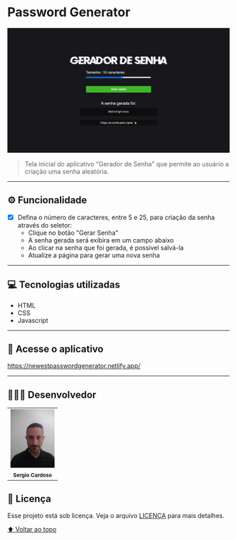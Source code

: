 # Password Generator



<img src="./assets/folder.jpg" alt="exemplo imagem">

> Tela inicial do aplicativo "Gerador de Senha" que permite ao usuário a criação uma senha aleatória.


---

## ⚙️ Funcionalidade

- [x] Defina o número de caracteres, entre 5 e 25, para criação da senha através do seletor:
  - Clique no botão "Gerar Senha"
  - A senha gerada será exibira em um campo abaixo
  -  Ao clicar na senha que foi gerada, é possível salvá-la
  - Atualize a página para gerar uma nova senha


---

## 💻 Tecnologias utilizadas

* HTML
* CSS
* Javascript

---
## 🔗 Acesse o aplicativo

https://newestpasswordgenerator.netlify.app/

---



## 👨🏻‍💻 Desenvolvedor

<!--Idealizador do projeto:-->

<table>
  <tr>
    <td align="center">
      <a href="#">
        <img src="./assets/Foto de Sergio.jpg" width="100px;" alt="Foto do Iuri Silva no GitHub"/><br>
        <sub>
          <b>Sergio Cardoso</b>
        </sub>
      </a>
    </td>
    
  </tr>
</table>


## 📝 Licença

Esse projeto está sob licença. Veja o arquivo [LICENÇA](LICENSE.md) para mais detalhes.

[⬆ Voltar ao topo](#password-generator)<br>

